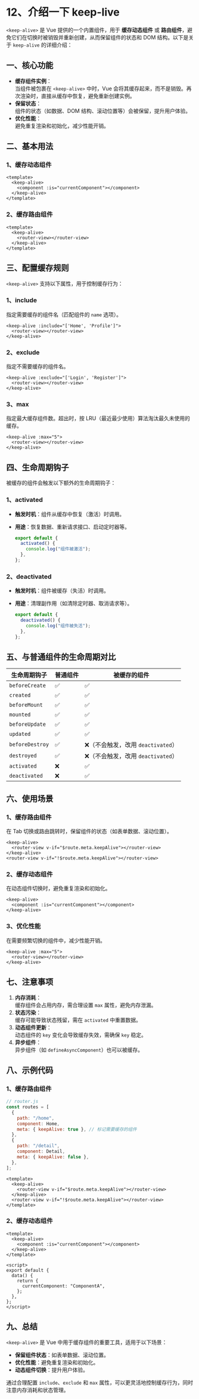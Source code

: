 # 12、介绍一下 keep-live

`<keep-alive>` 是 Vue 提供的一个内置组件，用于 **缓存动态组件** 或 **路由组件**，避免它们在切换时被销毁并重新创建，从而保留组件的状态和 DOM 结构。以下是关于 `keep-alive` 的详细介绍：

## 一、核心功能

- **缓存组件实例**：  
  当组件被包裹在 `<keep-alive>` 中时，Vue 会将其缓存起来，而不是销毁。再次渲染时，直接从缓存中恢复，避免重新创建实例。
- **保留状态**：  
  组件的状态（如数据、DOM 结构、滚动位置等）会被保留，提升用户体验。
- **优化性能**：  
  避免重复渲染和初始化，减少性能开销。

## 二、基本用法

### 1、缓存动态组件

```vue
<template>
  <keep-alive>
    <component :is="currentComponent"></component>
  </keep-alive>
</template>
```

### 2、缓存路由组件

```vue
<template>
  <keep-alive>
    <router-view></router-view>
  </keep-alive>
</template>
```

## 三、配置缓存规则

`<keep-alive>` 支持以下属性，用于控制缓存行为：

### 1、include

指定需要缓存的组件名（匹配组件的 `name` 选项）。

```vue
<keep-alive :include="['Home', 'Profile']">
  <router-view></router-view>
</keep-alive>
```

### 2、exclude

指定不需要缓存的组件名。

```vue
<keep-alive :exclude="['Login', 'Register']">
  <router-view></router-view>
</keep-alive>
```

### 3、max

指定最大缓存组件数。超出时，按 LRU（最近最少使用）算法淘汰最久未使用的缓存。

```vue
<keep-alive :max="5">
  <router-view></router-view>
</keep-alive>
```

## 四、生命周期钩子

被缓存的组件会触发以下额外的生命周期钩子：

### 1、activated

- **触发时机**：组件从缓存中恢复（激活）时调用。

- **用途**：恢复数据、重新请求接口、启动定时器等。

  ```javascript
  export default {
    activated() {
      console.log("组件被激活");
    },
  };
  ```

### 2、deactivated

- **触发时机**：组件被缓存（失活）时调用。

- **用途**：清理副作用（如清除定时器、取消请求等）。

  ```javascript
  export default {
    deactivated() {
      console.log("组件被失活");
    },
  };
  ```

## 五、与普通组件的生命周期对比

| **生命周期钩子** | **普通组件** | **被缓存的组件**                   |
| ---------------- | ------------ | ---------------------------------- |
| `beforeCreate`   | ✅           | ✅                                 |
| `created`        | ✅           | ✅                                 |
| `beforeMount`    | ✅           | ✅                                 |
| `mounted`        | ✅           | ✅                                 |
| `beforeUpdate`   | ✅           | ✅                                 |
| `updated`        | ✅           | ✅                                 |
| `beforeDestroy`  | ✅           | ❌（不会触发，改用 `deactivated`） |
| `destroyed`      | ✅           | ❌（不会触发，改用 `deactivated`） |
| `activated`      | ❌           | ✅                                 |
| `deactivated`    | ❌           | ✅                                 |

## 六、使用场景

### 1、缓存路由组件

在 Tab 切换或路由跳转时，保留组件的状态（如表单数据、滚动位置）。

```vue
<keep-alive>
  <router-view v-if="$route.meta.keepAlive"></router-view>
</keep-alive>
<router-view v-if="!$route.meta.keepAlive"></router-view>
```

### 2、缓存动态组件

在动态组件切换时，避免重复渲染和初始化。

```vue
<keep-alive>
  <component :is="currentComponent"></component>
</keep-alive>
```

### 3、优化性能

在需要频繁切换的组件中，减少性能开销。

```vue
<keep-alive :max="5">
  <router-view></router-view>
</keep-alive>
```

## 七、注意事项

1. **内存消耗**：  
   缓存组件会占用内存，需合理设置 `max` 属性，避免内存泄漏。
2. **状态污染**：  
   缓存可能导致状态残留，需在 `activated` 中重置数据。
3. **动态组件更新**：  
   动态组件的 `key` 变化会导致缓存失效，需确保 `key` 稳定。
4. **异步组件**：  
   异步组件（如 `defineAsyncComponent`）也可以被缓存。

## 八、示例代码

### 1、缓存路由组件

```javascript
// router.js
const routes = [
  {
    path: "/home",
    component: Home,
    meta: { keepAlive: true }, // 标记需要缓存的组件
  },
  {
    path: "/detail",
    component: Detail,
    meta: { keepAlive: false },
  },
];
```

```vue
<template>
  <keep-alive>
    <router-view v-if="$route.meta.keepAlive"></router-view>
  </keep-alive>
  <router-view v-if="!$route.meta.keepAlive"></router-view>
</template>
```

### 2、缓存动态组件

```vue
<template>
  <keep-alive>
    <component :is="currentComponent"></component>
  </keep-alive>
</template>

<script>
export default {
  data() {
    return {
      currentComponent: "ComponentA",
    };
  },
};
</script>
```

## 九、总结

`<keep-alive>` 是 Vue 中用于缓存组件的重要工具，适用于以下场景：

- **保留组件状态**：如表单数据、滚动位置。
- **优化性能**：避免重复渲染和初始化。
- **动态组件切换**：提升用户体验。

通过合理配置 `include`、`exclude` 和 `max` 属性，可以更灵活地控制缓存行为，同时注意内存消耗和状态管理。
